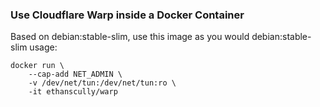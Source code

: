 ### Use Cloudflare Warp inside a Docker Container
Based on debian:stable-slim, use this image as you would debian:stable-slim
usage:
```Shell
docker run \
	--cap-add NET_ADMIN \
	-v /dev/net/tun:/dev/net/tun:ro \
	-it ethanscully/warp
```
